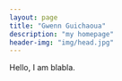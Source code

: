 ```yaml
---
layout: page
title: "Gwenn Guichaoua"
description: "my homepage"
header-img: "img/head.jpg"
---
```


Hello, I am blabla.